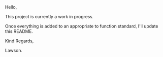 Hello,

This project is currently a work in progress.

Once everything is added to an appropriate to function standard, I'll update this README.

Kind Regards,

Lawson.
